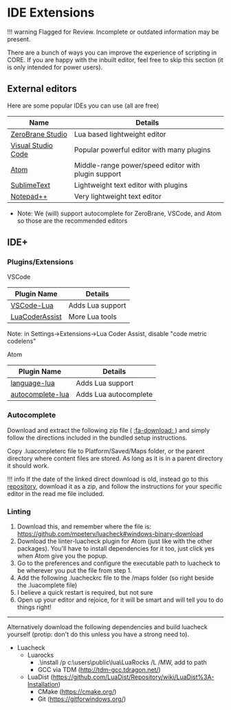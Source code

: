 # IDE Extensions

!!! warning
    Flagged for Review.
    Incomplete or outdated information may be present.

There are a bunch of ways you can improve the experience of scripting in CORE.
If you are happy with the inbuilt editor, feel free to skip this section (it is
only intended for power users).

## External editors

Here are some popular IDEs you can use (all are free)

| Name                                                         | Details                                             |
| ------------------------------------------------------------ | --------------------------------------------------- |
| [ZeroBrane Studio](https://studio.zerobrane.com/support)     | Lua based lightweight editor                        |
| [Visual Studio Code](https://code.visualstudio.com/download) | Popular powerful editor with many plugins           |
| [Atom](https://atom.io/)                                     | Middle-range power/speed editor with plugin support |
| [SublimeText](https://www.sublimetext.com/3)                 | Lightweight text editor with plugins                |
| [Notepad++](https://notepad-plus-plus.org/)                  | Very lightweight text editor                        |

-   Note: We (will) support autocomplete for ZeroBrane, VSCode, and Atom so those
    are the recommended editors

## IDE+

### Plugins/Extensions

VSCode

| Plugin Name                                                                                     | Details          |
| ----------------------------------------------------------------------------------------------- | ---------------- |
| [VSCode-Lua](https://marketplace.visualstudio.com/items?itemName=trixnz.vscode-lua)             | Adds Lua support |
| [LuaCoderAssist](https://marketplace.visualstudio.com/items?itemName=liwangqian.luacoderassist) | More Lua tools   |

Note: in Settings->Extensions->Lua Coder Assist, disable "code metric codelens"

Atom

| Plugin Name                                                   | Details               |
| ------------------------------------------------------------- | --------------------- |
| [language-lua](https://atom.io/packages/language-lua)         | Adds Lua support      |
| [autocomplete-lua](https://atom.io/packages/autocomplete-lua) | Adds Lua autocomplete |

### Autocomplete

Download and extract the following zip file (
<a test href="/img/external_editor_autocomplete_05-28-2019.zip" download>
:fa-download:
</a>) and simply follow the directions included in the bundled setup instructions.

Copy .luacompleterc file to Platform/Saved/Maps folder, or the parent directory
where content files are stored. As long as it is in a parent directory it should
work.

!!! info
    If the date of the linked direct download is old, instead go to this
    [repository](https://github.com/ManticoreGamesInc/external-editor-api-support),
    download it as a zip, and follow the instructions for your specific editor in
    the read me file included.

### Linting

1. Download this, and remember where the file is: https://github.com/mpeterv/luacheck#windows-binary-download
2. Download the linter-luacheck plugin for Atom (just like with the other
   packages). You'll have to install dependencies for it too, just click yes
   when Atom give you the popup.
3. Go to the preferences and configure the executable path to luacheck to be
   wherever you put the file from step 1.
4. Add the following .luacheckrc file to the /maps folder (so right beside the
   .luacomplete file)
5. I believe a quick restart is required, but not sure
6. Open up your editor and rejoice, for it will be smart and will tell you to do
   things right!

---

Alternatively download the following dependencies and build luacheck yourself
(protip: don't do this unless you have a strong need to).

-   Luacheck
    -   Luarocks
        -   .\install /p c:\users\public\lua\LuaRocks /L /MW, add to path
        -   GCC via TDM (http://tdm-gcc.tdragon.net/)
    -   LuaDist (https://github.com/LuaDist/Repository/wiki/LuaDist%3A-Installation)
        -   CMake (https://cmake.org/)
        -   Git (https://gitforwindows.org/)
